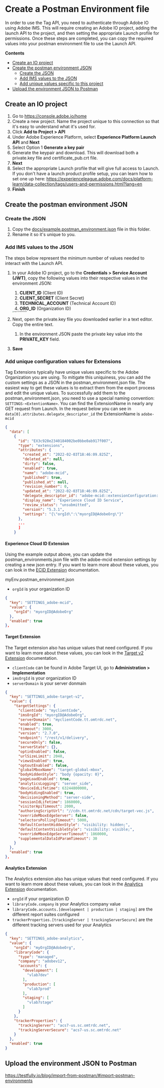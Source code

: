# Create a Postman Environment file
In order to use the Tag API, you need to authenticate through Adobe IO using Adobe IMS. This will require creating an Adobe IO project, adding the launch API to the project, and then setting the appropriate Launch profile for permissions. Once these steps are completed, you can copy the required  values into your postman environment file to use the Launch API.

<!-- START doctoc generated TOC please keep comment here to allow auto update -->
<!-- DON'T EDIT THIS SECTION, INSTEAD RE-RUN doctoc TO UPDATE -->
**Contents**

- [Create an IO project](#create-an-io-project)
- [Create the postman environment JSON](#create-the-postman-environment-json)
  - [Create the JSON](#create-the-json)
  - [Add IMS values to the JSON](#add-ims-values-to-the-json)
  - [Add unique values specific to this project](#add-unique-values-specific-to-this-project)
- [Upload the environment JSON to Postman](#upload-the-environment-json-to-postman)

<!-- END doctoc generated TOC please keep comment here to allow auto update -->




## Create an IO project
 1. Go to https://console.adobe.io/home
 2. Create a new project. Name the project unique to this connection so that it's easy to understand what it's used for.
 3. Click **Add to Project > API**
 4. Under Adobe Experience Platform, select **Experience Platform Launch API** and **Next**
 5. Select Option 1 **Generate a key pair**
 5. Generate the keypair and download. This will download both a private.key file and certificate_pub.crt file.
 6. **Next**
 7. Select the appropriate Launch profile that will give full access to Launch. If you don't have a launch product profile setup, you can learn how to set one up here: https://experienceleague.adobe.com/docs/platform-learn/data-collection/tags/users-and-permissions.html?lang=en
 7. **Finish**

## Create the postman environment JSON
### Create the JSON

 1. Copy the [docs/example.postman_environment.json](docs/example.postman_environment.json) file in this folder.
 2. Rename it so it's unique to you.

### Add IMS values to the JSON

The steps below represent the minimum number of values needed to interact with the Launch API.

  1. In your Adobe IO project, go to the **Credentials > Service Account (JWT)**, copy the following values into their respective values in the environment JSON:
        1. **CLIENT_ID** (Client ID)
        2. **CLIENT_SECRET** (Client Secret)
        3. **TECHNICAL_ACCOUNT** (Technical Account ID)
        4. **ORG_ID** (Organization ID)
        
        <img src="links/environment/image-20211216113107047.png" alt="image-20211216113107047" style="zoom: 25%;" />
        
  2. Next, open the private.key file you downloaded earlier in a text editor. Copy the entire text.
        1. In the environment JSON paste the private key value into the **PRIVATE_KEY** field.
        
  3. **Save**

### Add unique configuration values for Extensions

Tag Extensions typically have unique values specific to the Adobe Organization you are using. To mitigate this uniquiness, you can add the custom settings as a JSON in the postman_environment.json file. The easiest way to get these values is to extract them from the export process and edit the unique values. To successfully add them to the postman_environment.json, you need to use a special naming convention: `SETTINGS-<ExtentionName>`. You can find the ExtensionName in nearly any GET request from Launch. In the request below you can see in `data[0].attributes.delegate_descripter_id` the ExtensionName is `adobe-mcid`

``` json
{
  "data": [
    {
      "id": "EX3c928e2340184002be0bbe0ab917f007",
      "type": "extensions",
      "attributes": {
        "created_at": "2022-02-03T18:46:09.825Z",
        "deleted_at": null,
        "dirty": false,
        "enabled": true,
        "name": "adobe-mcid",
        "published": true,
        "published_at": null,
        "revision_number": 0,
        "updated_at": "2022-02-03T18:46:09.825Z",
        "delegate_descriptor_id": "adobe-mcid::extensionConfiguration::config",
        "display_name": "Experience Cloud ID Service",
        "review_status": "unsubmitted",
        "version": "5.3.1",
        "settings": "{\"orgId\":\"myorgID@AdobeOrg\"}"
      },
      ...
      ]
    }
```

#### Experience Cloud ID Extension

Using the example output above, you can update the postman_environments.json file with the adobe-mcid extension settings by creating a new json entry. If you want to learn more about these values, you can look in the [ECID Extension](https://exchange.adobe.com/experiencecloud.details.104231.html) documentation.

myEnv.postman_environment.json

* `orgId` is your organization ID

```json
{
  "key": "SETTINGS_adobe-mcid",
  "value": {
    "orgId": "myorgID@AdobeOrg"
  },
  "enabled": true
},
```

#### Target Extension

The Target extension also has unique values that need configured. If you want to learn more about these values, you can look in the [Target v2 Extension](https://exchange.adobe.com/experiencecloud.details.102722.adobe-target-v2-launch-extension.html) documentation.

* `clientCode` can be found in Adobe Target UI, go to **Administration > Implementation**
* `imsOrgId` is your organization ID
* `serverDomain` is your server donmain

```json
{
  "key": "SETTINGS_adobe-target-v2",
  "value": {
    "targetSettings": {
      "clientCode": "myclientCode",
      "imsOrgId": "myorgID@AdobeOrg",
      "serverDomain": "myclientCode.tt.omtrdc.net",
      "enabled": true,
      "timeout": 3000,
      "version": "2.7.0",
      "endpoint": "/rest/v1/delivery",
      "secureOnly": false,
      "serverState": {},
      "optinEnabled": false,
      "urlSizeLimit": 2048,
      "viewsEnabled": true,
      "optoutEnabled": false,
      "globalMboxName": "target-global-mbox",
      "bodyHiddenStyle": "body {opacity: 0}",
      "pageLoadEnabled": true,
      "analyticsLogging": "server_side",
      "deviceIdLifetime": 63244800000,
      "bodyHidingEnabled": true,
      "decisioningMethod": "server-side",
      "sessionIdLifetime": 1860000,
      "visitorApiTimeout": 2000,
      "authoringScriptUrl": "//cdn.tt.omtrdc.net/cdn/target-vec.js",
      "overrideMboxEdgeServer": false,
      "selectorsPollingTimeout": 5000,
      "defaultContentHiddenStyle": "visibility: hidden;",
      "defaultContentVisibleStyle": "visibility: visible;",
      "overrideMboxEdgeServerTimeout": 1860000,
      "supplementalDataIdParamTimeout": 30
    }
  },
  "enabled": true
},
```



#### Analytics Extension

The Analytics extension also has unique  values that need configured. If you want to learn more about these values, you can look in the [Analytics Extension](https://experienceleague.adobe.com/docs/experience-platform/tags/extensions/adobe/analytics/overview.html?lang=en) documentation.

* `orgId` if your organization ID
* `libraryCode.company` is your Analytics company value
* `libraryCode.accounts.[development | production | staging]` are the different report suites configured
* `trackerProperties.[trackingServer | trackingServerSecure]` are the different tracking servers used for your Analytics

```json
{
  "key": "SETTINGS_adobe-analytics",
  "value": {
    "orgId": "myOrgID@AdobeOrg",
    "libraryCode": {
      "type": "managed",
      "company": "adobev12",
      "accounts": {
        "development": [
          "vlab7dev"
        ],
        "production": [
          "vlab7prod"
        ],
        "staging": [
          "vlab7stage"
        ]
      }
    },
    "trackerProperties": {
      "trackingServer": "acs7-us.sc.omtrdc.net",
      "trackingServerSecure": "acs7-us.sc.omtrdc.net"
    }
  },
  "enabled": true
}
```

## Upload the environment JSON to Postman
https://testfully.io/blog/import-from-postman/#import-postman-environments 